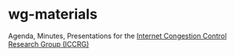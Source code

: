 # wg-materials

Agenda, Minutes, Presentations for the [Internet Congestion Control Research Group (ICCRG)](https://datatracker.ietf.org/rg/iccrg/about/)
